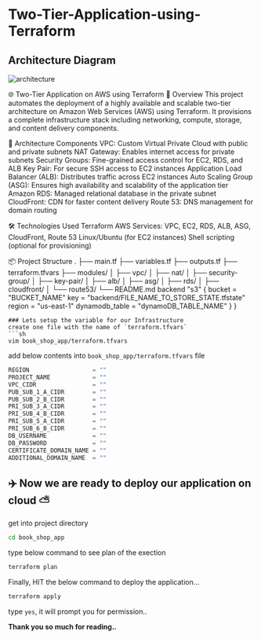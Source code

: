 # Two-Tier-Application-using-Terraform

## Architecture Diagram
![architecture](https://github.com/user-attachments/assets/811bba8d-c2c9-407a-a962-92f82d21941d)

🌐 Two-Tier Application on AWS using Terraform
📘 Overview
This project automates the deployment of a highly available and scalable two-tier architecture on Amazon Web Services (AWS) using Terraform. It provisions a complete infrastructure stack including networking, compute, storage, and content delivery components.

🧩 Architecture Components
VPC: Custom Virtual Private Cloud with public and private subnets
NAT Gateway: Enables internet access for private subnets
Security Groups: Fine-grained access control for EC2, RDS, and ALB
Key Pair: For secure SSH access to EC2 instances
Application Load Balancer (ALB): Distributes traffic across EC2 instances
Auto Scaling Group (ASG): Ensures high availability and scalability of the application tier
Amazon RDS: Managed relational database in the private subnet
CloudFront: CDN for faster content delivery
Route 53: DNS management for domain routing

🛠️ Technologies Used
Terraform
AWS Services: VPC, EC2, RDS, ALB, ASG, CloudFront, Route 53
Linux/Ubuntu (for EC2 instances)
Shell scripting (optional for provisioning)

📦 Project Structure
.
├── main.tf
├── variables.tf
├── outputs.tf
├── terraform.tfvars
├── modules/
│   ├── vpc/
│   ├── nat/
│   ├── security-group/
│   ├── key-pair/
│   ├── alb/
│   ├── asg/
│   ├── rds/
│   ├── cloudfront/
│   └── route53/
└── README.md
  backend "s3" {
    bucket = "BUCKET_NAME"
    key    = "backend/FILE_NAME_TO_STORE_STATE.tfstate"
    region = "us-east-1"
    dynamodb_table = "dynamoDB_TABLE_NAME"
  }
}
```
### Lets setup the variable for our Infrastructure
create one file with the name of `terraform.tfvars` 
```sh
vim book_shop_app/terraform.tfvars
```

add below contents into `book_shop_app/terraform.tfvars` file
```javascript
REGION                  = ""
PROJECT_NAME            = ""
VPC_CIDR                = ""
PUB_SUB_1_A_CIDR        = ""
PUB_SUB_2_B_CIDR        = ""
PRI_SUB_3_A_CIDR        = ""
PRI_SUB_4_B_CIDR        = ""
PRI_SUB_5_A_CIDR        = ""
PRI_SUB_6_B_CIDR        = ""
DB_USERNAME             = ""
DB_PASSWORD             = ""
CERTIFICATE_DOMAIN_NAME = ""
ADDITIONAL_DOMAIN_NAME  = ""


```

## ✈️ Now we are ready to deploy our application on cloud ⛅
get into project directory 
```sh
cd book_shop_app
```

type below command to see plan of the exection 
```sh
terraform plan
```

Finally, HIT the below command to deploy the application...
```sh
terraform apply 
```

type `yes`, it will prompt you for permission..

**Thank you so much for reading..**


